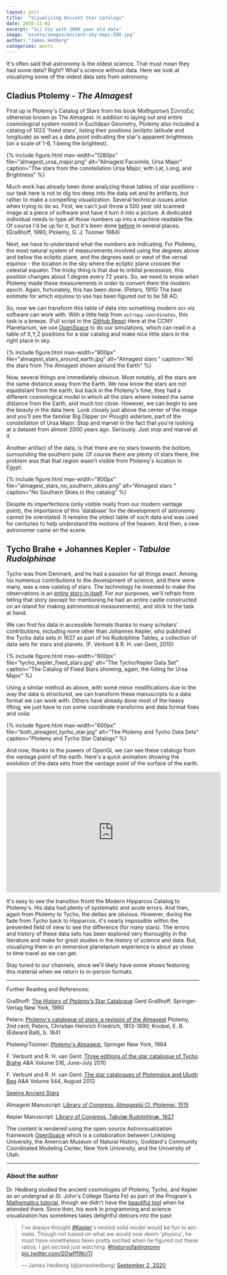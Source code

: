 ```yaml
---
layout: post
title:  "Vizualizing Ancient Star Catalogs"
date: 2020-11-02
excerpt: "Sci Viz with 2000 year old data"
image: "assets/images/ancient-sky-maps-500.jpg"
author: "James Hedberg"
categories: posts
---
```


It's often said that astronomy is the oldest science. That must mean they had some data? Right? What's science without data. Here we look at visualizing some of the oldest data sets from astronomy.

## Cladius Ptolemy - _The Almagest_

First up is Ptolemy's Catalog of Stars from his book Μαθηματικὴ Σύνταξις otherwise known as The Almagest. In addition to laying out and entire cosmological system rooted in Euclidean Geometry, Ptolemy also included a catalog of 1022 'fixed stars', listing their positions (ecliptic latitude and longitude) as well as a data point indicating the star's apparent brightness (on a scale of 1-6, 1 being the brightest).

{%
include figure.html
max-width="1280px"
file="almagest_ursa_major.png" alt="Almagest Facsimile, Ursa Major"
caption="The stars from the constellation Ursa Major, with Lat, Long, and Brightness"
%}

Much work has already been done analyzing these tables of star positions - our task here is not to dig too deep into the data set and its artifacts, but rather to make a compelling visualization. Several technical issues arise when trying to do so. First, we can't just throw a 500 year old scanned image at a piece of software and have it turn it into a picture. A dedicated individual needs to type all those numbers up into a machine readable file. Of course I'd be up for it, but it's been done [before](http://www.etwright.org/astro/almagest.html) in several places. (Graßhoff, 1990; Ptolemy, G. J. Toomer 1984)

Next, we have to understand what the numbers are indicating. For Ptolemy, the most natural system of measurements involved using the degrees above and below the ecliptic plane, and the degrees east or west of the vernal equinox - the location in the sky where the ecliptic plane crosses the celestial equator. The tricky thing is that due to orbital precession, this position changes about 1 degree every 72 years. So, we need to know _when_ Ptolemy made these measurements in order to convert them the modern epoch. Again, fortunately, this has been done. (Peters, 1915) The best estimate for which equinox to use has been figured out to be 58 AD.  

So, now we can transform this table of data into something modern sci-viz software can work with. With a little help from `astropy.coordinates`, this task is a breeze. (Full script in the [GitHub Repo](https://github.com/ccnyplanetarium/addons/tree/master/historical-star-catalogs)) Here at the CCNY Planetarium, we use [OpenSpace](https://www.openspaceproject.com/) to do our simulations, which can read in a table of X,Y,Z positions for a star catalog and make nice little stars in the right place in sky.

{%
include figure.html
max-width="800px"
file="almagest_stars_around_earth.jpg" alt="Almagest stars "
caption="All the stars from The Almagest shown around the Earth"
%}

Now, several things are immediately obvious. Most notably, all the stars are the same distance away from the Earth. We now know the stars are not equidistant from the earth, but back in the Ptolemy's time, they had a different cosmological model in which all the stars where indeed the same distance from the Earth, and much too close. However, we can begin to see the beauty in the data here. Look closely just above the center of the image and you'll see the familiar Big Dipper (or Plough) asterism, part of the constellation of Ursa Major. Stop and marvel in the fact that you're looking at a dataset from almost 2000 years ago. Seriously. Just stop and marvel at it.

Another artifact of the data, is that there are no stars towards the bottom, surrounding the southern pole. Of course there are plenty of stars there, the problem was that that region wasn't visible from Ptolemy's location in Egypt.

{%
include figure.html
max-width="800px"
file="almagest_stars_no_southern_skies.png" alt="Almagest stars "
caption="No Southern Skies in this catalog"
%}


Despite its imperfections (only visible really from our modern vantage point), the importance of this 'database' for the development of astronomy cannot be overstated. It remains the oldest table of such data and was used for centuries to help understand the motions of the heaven. And then, a new astronomer came on the scene.

## Tycho Brahe + Johannes Kepler - _Tabulae Rudolphinae_

Tycho was from Denmark, and he had a passion for all things exact. Among his numerous contributions to the development of science, and there were many, was a new catalog of stars. The technology he invented to make the observations is an [entire story in itself](https://www2.hao.ucar.edu/Education/FamousSolarPhysicists/tycho-brahes-observations-instruments). For our purposes, we'll refrain from telling that story (except for mentioning he had an entire castle constructed on an island for making astronomical measurements), and stick to the task at hand.

We can find his data in accessible formats thanks to many scholars' contributions, including none other than Johannes Kepler, who published the Tycho data sets in 1627 as part of his Rudolphine Tables, a collection of data sets for stars and planets. (F. Verbunt &amp; R. H. van Gent, 2010)


{%
include figure.html
max-width="600px"
file="tycho_kepler_fixed_stars.jpg" alt="The Tycho/Kepler Data Set"
caption="The Catalog of Fixed Stars showing, again, the listing for Ursa Major"
%}

Using a similar method as above, with some minor modifications due to the way the data is structured, we can transform these manuscripts to a data format we can work with. Others have already done most of the heavy lifting, we just have to run some coordinate transforms and data format fixes and voila:


{%
include figure.html
max-width="600px"
file="both_almagest_tycho_star.jpg" alt="The Ptolemy and Tycho Data Sets"
caption="Ptolemy and Tycho Star Catalogs"
%}

And now, thanks to the powers of OpenGL we can see these catalogs from the vantage point of the earth. Here's a quick animation showing the evolution of the data sets from the vantage point of the surface of the earth.

<div class='embed-container'>
<iframe width="560" height="315" src="https://www.youtube.com/embed/Wf9GbnnxenQ" frameborder="0" allow="accelerometer; autoplay; clipboard-write; encrypted-media; gyroscope; picture-in-picture" allowfullscreen></iframe></div>


It's easy to see the transition fromt the Modern Hipparcos Catalog to Ptolemy's. His data had plenty of systematic and acute errors. And then, again from Ptolemy to Tycho, the deltas are obvious. However, during the fade from Tycho back to Hipparcos, it's nearly impossible within the presented field of view to see the difference (for many stars). The errors and history of these data sets has been explored very thoroughly in the literature and make for great studies in the history of science and data. But, visualizing them in an immersive planetarium experience is about as close to time travel as we can get.

Stay tuned to our channels, since we'll likely have some shows featuring this material when we return to in-person formats.



---

Further Reading and References:

Graßhoff:
[The History of Ptolemy’s Star Catalogue](https://www.springer.com/gp/book/9780387971810)
Gerd Graßhoff, Springer-Verlag New York, 1990

Peters:
[Ptolemy's catalogue of stars: a revision of the Almagest](https://archive.org/details/cu31924012300491)
Ptolemy, 2nd cent; Peters, Christian Heinrich Friedrich, 1813-1890; Knobel, E. B. (Edward Ball), b. 1841

Ptolemy/Toomer:
[Ptolemy's Almagest](https://www.google.com/books/edition/_/43XvAAAAMAAJ?hl=en&gbpv=0), Springer New York, 1984

F. Verbunt and R. H. van Gent: [Three editions of the star catalogue of Tycho Brahe](https://www.aanda.org/articles/aa/abs/2010/08/aa14002-10/aa14002-10.html) A&A Volume 516, June-July 2010

F. Verbunt and R. H. van Gent: [The star catalogues of Ptolemaios and Ulugh Beg](https://doi.org/10.1051/0004-6361/201219596) A&A
Volume 544, August 2012

[Seeing Ancient Stars](http://www.etwright.org/astro/almagest.html)

Almagest Manuscript:
[Library of Congress, Almagestū Cl. Ptolemei, 1515](http://hdl.loc.gov/loc.rbc/General.17936)

Kepler Manuscript:
[Library of Congress, Tabvlæ Rudolphinæ, 1627](http://hdl.loc.gov/loc.rbc/Rosenwald.1316.1)

The content is rendered using the open-source Astrovisualization framework [OpenSpace](https://openspaceproject.com) which is a collaboration between Linköping University, the American Museum of Natural History, Goddard's Community Coordinated Modeling Center, New York University, and the University of Utah.

---

### About the author

Dr. Hedberg studied the ancient cosmologies of Ptolemy, Tycho, and Kepler as an undergrad at St. John's College (Santa Fe) as part of the Program's [Mathematics tutorial](https://www.sjc.edu/academic-programs/undergraduate/classes/mathematics-tutorial), though we didn't have the [beautiful tool](https://www.sjc.edu/news/armillary-sphere-unveiled-santa-fe-campus) when he attended there. Since then, his work in programming and science visualization has sometimes takes delightful detours into the past:

<blockquote class="twitter-tweet"><p lang="en" dir="ltr">I&#39;ve always thought <a href="https://twitter.com/hashtag/Kepler?src=hash&amp;ref_src=twsrc%5Etfw">#Kepler</a>&#39;s nested solid model would be fun to animate. Though not based on what we would now deem &#39;physics&#39;, he must have nonetheless been pretty excited when he figured out these ratios. I get excited just watching. <a href="https://twitter.com/hashtag/historyofastronomy?src=hash&amp;ref_src=twsrc%5Etfw">#historyofastronomy</a> <a href="https://t.co/SOwPfWciTI">pic.twitter.com/SOwPfWciTI</a></p>&mdash; James Hedberg (@jameshedberg) <a href="https://twitter.com/jameshedberg/status/1301237872201281538?ref_src=twsrc%5Etfw">September 2, 2020</a></blockquote> <script async src="https://platform.twitter.com/widgets.js" charset="utf-8"></script>

